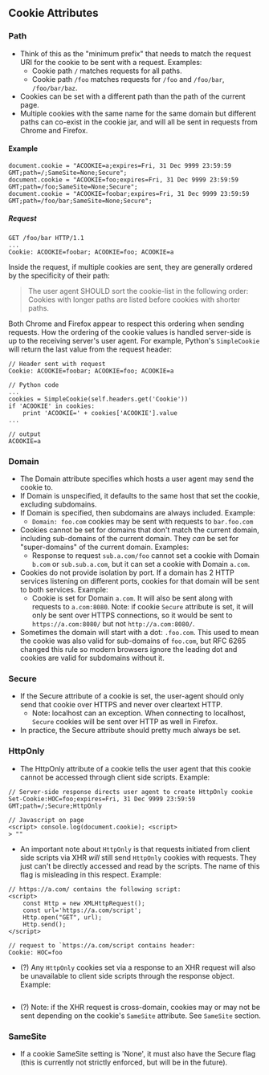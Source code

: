 ## Cookie Attributes
### Path
- Think of this as the "minimum prefix" that needs to match the request URI for the cookie to be sent with a request. Examples:
    - Cookie path `/` matches requests for all paths.
    - Cookie path `/foo` matches requests for `/foo` and `/foo/bar`, `/foo/bar/baz`.
- Cookies can be set with a different path than the path of the current page.
- Multiple cookies with the same name for the same domain but different paths can co-exist in the cookie jar, and will all be sent in requests from Chrome and Firefox.

#### Example
```
document.cookie = "ACOOKIE=a;expires=Fri, 31 Dec 9999 23:59:59 GMT;path=/;SameSite=None;Secure";
document.cookie = "ACOOKIE=foo;expires=Fri, 31 Dec 9999 23:59:59 GMT;path=/foo;SameSite=None;Secure";
document.cookie = "ACOOKIE=foobar;expires=Fri, 31 Dec 9999 23:59:59 GMT;path=/foo/bar;SameSite=None;Secure";
```

##### Request
```
GET /foo/bar HTTP/1.1
...
Cookie: ACOOKIE=foobar; ACOOKIE=foo; ACOOKIE=a
```

Inside the request, if multiple cookies are sent, they are generally ordered by the specificity of their path:
> The user agent SHOULD sort the cookie-list in the following order: <br>
Cookies with longer paths are listed before cookies with shorter paths.

Both Chrome and Firefox appear to respect this ordering when sending requests.
How the ordering of the cookie values is handled server-side is up to the receiving server's user agent. For example, Python's `SimpleCookie` will return the last value from the request header:

```
// Header sent with request
Cookie: ACOOKIE=foobar; ACOOKIE=foo; ACOOKIE=a

// Python code
...
cookies = SimpleCookie(self.headers.get('Cookie'))
if 'ACOOKIE' in cookies:
    print 'ACOOKIE=' + cookies['ACOOKIE'].value
...

// output
ACOOKIE=a

```


### Domain
- The Domain attribute specifies which hosts a user agent may send the cookie to.
- If Domain is unspecified, it defaults to the same host that set the cookie, excluding subdomains.
- If Domain is specified, then subdomains are always included. Example:
    - `Domain: foo.com` cookies may be sent with requests to `bar.foo.com`
- Cookies cannot be set for domains that don't match the current domain, including sub-domains of the current domain. They _can_ be set for "super-domains" of the current domain. Examples:
    - Response to request `sub.a.com/foo` cannot set a cookie with Domain `b.com` or `sub.sub.a.com`, but it can set a cookie with Domain `a.com`.
- Cookies do not provide isolation by port. If a domain has 2 HTTP services listening on different ports, cookies for that domain will be sent to both services. Example:
    - Cookie is set for Domain `a.com`. It will also be sent along with requests to `a.com:8080`. Note: if cookie `Secure` attribute is set, it will only be sent over HTTPS connections, so it would be sent to `https://a.com:8080/` but not `http://a.com:8080/`.
- Sometimes the domain will start with a dot: `.foo.com`. This used to mean the cookie was also valid for sub-domains of `foo.com`, but RFC 6265 changed this rule so modern browsers ignore the leading dot and cookies are valid for subdomains without it.

### Secure
- If the Secure attribute of a cookie is set, the user-agent should only send that cookie over HTTPS and never over cleartext HTTP.
  - Note: localhost can an exception. When connecting to localhost, `Secure` cookies will be sent over HTTP as well in Firefox.
- In practice, the Secure attribute should pretty much always be set.

### HttpOnly
- The HttpOnly attribute of a cookie tells the user agent that this cookie cannot be accessed through client side scripts.
Example:
```
// Server-side response directs user agent to create HttpOnly cookie
Set-Cookie:HOC=foo;expires=Fri, 31 Dec 9999 23:59:59 GMT;path=/;Secure;HttpOnly

// Javascript on page
<script> console.log(document.cookie); <script>
> ""
```
- An important note about `HttpOnly` is that requests initiated from client side scripts via XHR _will_ still send `HttpOnly` cookies with requests. They just can't be directly accessed and read by the scripts. The name of this flag is misleading in this respect.
Example:
```
// https://a.com/ contains the following script:
<script>
    const Http = new XMLHttpRequest();
    const url='https://a.com/script';
    Http.open("GET", url);
    Http.send();
</script>

// request to `https://a.com/script contains header:
Cookie: HOC=foo
```
- (?) Any `HttpOnly` cookies set via a response to an XHR request will also be unavailable to client side scripts through the response object. Example:
```

```
- (?) Note: if the XHR request is cross-domain, cookies may or may not be sent depending on the cookie's `SameSite` attribute. See `SameSite` section.

### SameSite
- If a cookie SameSite setting is 'None', it must also have the Secure flag (this is currently not strictly enforced, but will be in the future).


